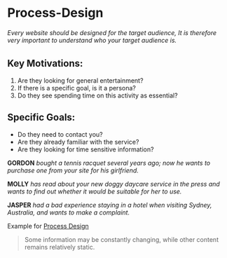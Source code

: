 # Process-Design

###### Every website should be designed for the target audience, It is therefore very important to understand who your target audience is.

## Key Motivations:
1. Are they looking for general
entertainment?
2. If there is a specific goal, is
it a persona?
3. Do they see spending time on
this activity as essential?

## Specific Goals:
* Do they need to contact you?
* Are they already familiar with
the service?
*  Are they looking for time
sensitive information?


**GORDON** *bought a tennis racquet several years ago; now he wants to
purchase one from your site for his girlfriend.*

**MOLLY** *has read about your new doggy daycare service in the press and
wants to find out whether it would be suitable for her to use.*

**JASPER** *had a bad experience staying in a hotel when visiting Sydney,
Australia, and wants to make a complaint.*

Example for [Process Design](https://images.app.goo.gl/NqH4TKehGrdttS3b7)

>Some information may be constantly changing, while
other content remains relatively static.
